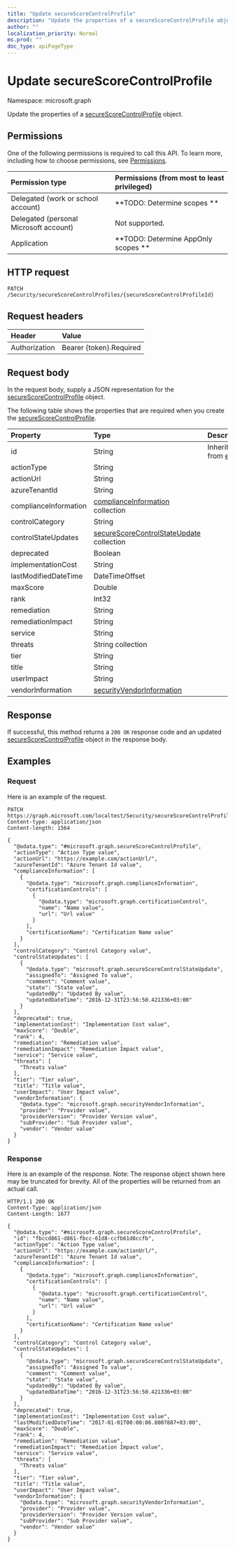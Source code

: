 ```yaml
---
title: "Update secureScoreControlProfile"
description: "Update the properties of a secureScoreControlProfile object."
author: ""
localization_priority: Normal
ms.prod: ""
doc_type: apiPageType
---
```


# Update secureScoreControlProfile

Namespace: microsoft.graph

Update the properties of a [secureScoreControlProfile](../resources/securescorecontrolprofile.md) object.

## Permissions
One of the following permissions is required to call this API. To learn more, including how to choose permissions, see [Permissions](/concepts/permissions-reference.md).

|Permission type|Permissions (from most to least privileged)|
|:---|:---|
|Delegated (work or school account)|**TODO: Determine scopes **|
|Delegated (personal Microsoft account)|Not supported.|
|Application|**TODO: Determine AppOnly scopes **|

## HTTP request
<!-- {
  "blockType": "ignored"
}
-->
``` http
PATCH /Security/secureScoreControlProfiles/{secureScoreControlProfileId}
```

## Request headers
|Header|Value|
|:---|:---|
|Authorization|Bearer {token}.Required|

## Request body
In the request body, supply a JSON representation for the [secureScoreControlProfile](../resources/securescorecontrolprofile.md) object.

The following table shows the properties that are required when you create the [secureScoreControlProfile](../resources/securescorecontrolprofile.md).

|Property|Type|Description|
|:---|:---|:---|
|id|String| Inherited from [entity](../resources/entity.md)|
|actionType|String||
|actionUrl|String||
|azureTenantId|String||
|complianceInformation|[complianceInformation](../resources/complianceinformation.md) collection||
|controlCategory|String||
|controlStateUpdates|[secureScoreControlStateUpdate](../resources/securescorecontrolstateupdate.md) collection||
|deprecated|Boolean||
|implementationCost|String||
|lastModifiedDateTime|DateTimeOffset||
|maxScore|Double||
|rank|Int32||
|remediation|String||
|remediationImpact|String||
|service|String||
|threats|String collection||
|tier|String||
|title|String||
|userImpact|String||
|vendorInformation|[securityVendorInformation](../resources/securityvendorinformation.md)||



## Response
If successful, this method returns a `200 OK` response code and an updated [secureScoreControlProfile](../resources/securescorecontrolprofile.md) object in the response body.

## Examples

### Request
Here is an example of the request.
<!-- {
  "blockType": "request",
  "name": "update_securescorecontrolprofile"
}
-->
``` http
PATCH https://graph.microsoft.com/localtest/Security/secureScoreControlProfiles/{secureScoreControlProfileId}
Content-type: application/json
Content-length: 1564

{
  "@odata.type": "#microsoft.graph.secureScoreControlProfile",
  "actionType": "Action Type value",
  "actionUrl": "https://example.com/actionUrl/",
  "azureTenantId": "Azure Tenant Id value",
  "complianceInformation": [
    {
      "@odata.type": "microsoft.graph.complianceInformation",
      "certificationControls": [
        {
          "@odata.type": "microsoft.graph.certificationControl",
          "name": "Name value",
          "url": "Url value"
        }
      ],
      "certificationName": "Certification Name value"
    }
  ],
  "controlCategory": "Control Category value",
  "controlStateUpdates": [
    {
      "@odata.type": "microsoft.graph.secureScoreControlStateUpdate",
      "assignedTo": "Assigned To value",
      "comment": "Comment value",
      "state": "State value",
      "updatedBy": "Updated By value",
      "updatedDateTime": "2016-12-31T23:56:50.421336+03:00"
    }
  ],
  "deprecated": true,
  "implementationCost": "Implementation Cost value",
  "maxScore": "Double",
  "rank": 4,
  "remediation": "Remediation value",
  "remediationImpact": "Remediation Impact value",
  "service": "Service value",
  "threats": [
    "Threats value"
  ],
  "tier": "Tier value",
  "title": "Title value",
  "userImpact": "User Impact value",
  "vendorInformation": {
    "@odata.type": "microsoft.graph.securityVendorInformation",
    "provider": "Provider value",
    "providerVersion": "Provider Version value",
    "subProvider": "Sub Provider value",
    "vendor": "Vendor value"
  }
}
```

### Response
Here is an example of the response. Note: The response object shown here may be truncated for brevity. All of the properties will be returned from an actual call.
<!-- {
  "blockType": "response",
  "truncated": true
}
-->
``` http
HTTP/1.1 200 OK
Content-Type: application/json
Content-Length: 1677

{
  "@odata.type": "#microsoft.graph.secureScoreControlProfile",
  "id": "fbccd861-d861-fbcc-61d8-ccfb61d8ccfb",
  "actionType": "Action Type value",
  "actionUrl": "https://example.com/actionUrl/",
  "azureTenantId": "Azure Tenant Id value",
  "complianceInformation": [
    {
      "@odata.type": "microsoft.graph.complianceInformation",
      "certificationControls": [
        {
          "@odata.type": "microsoft.graph.certificationControl",
          "name": "Name value",
          "url": "Url value"
        }
      ],
      "certificationName": "Certification Name value"
    }
  ],
  "controlCategory": "Control Category value",
  "controlStateUpdates": [
    {
      "@odata.type": "microsoft.graph.secureScoreControlStateUpdate",
      "assignedTo": "Assigned To value",
      "comment": "Comment value",
      "state": "State value",
      "updatedBy": "Updated By value",
      "updatedDateTime": "2016-12-31T23:56:50.421336+03:00"
    }
  ],
  "deprecated": true,
  "implementationCost": "Implementation Cost value",
  "lastModifiedDateTime": "2017-01-01T00:00:06.8007887+03:00",
  "maxScore": "Double",
  "rank": 4,
  "remediation": "Remediation value",
  "remediationImpact": "Remediation Impact value",
  "service": "Service value",
  "threats": [
    "Threats value"
  ],
  "tier": "Tier value",
  "title": "Title value",
  "userImpact": "User Impact value",
  "vendorInformation": {
    "@odata.type": "microsoft.graph.securityVendorInformation",
    "provider": "Provider value",
    "providerVersion": "Provider Version value",
    "subProvider": "Sub Provider value",
    "vendor": "Vendor value"
  }
}
```

